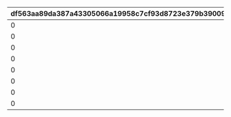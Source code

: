 |df563aa89da387a43305066a19958c7cf93d8723e379b390094b69ce8d70b484|fc6c40a8a3c4ad4f944243e81587c09a4c1fa046a181000fd8e070b89a1cec75|361b59f30000e3923343560fb07f860d1019f9b185da03ab2f24f2385b3f8ec4|ffbf4b36fce2fc7a2c8b6ebc55abf15dc92e77a9eff0f868b088b0051370a589|6f010c50bf258f348af44944ee2e14177b5e6aa5c6b4d3a223034536bda1662f|c163e1bcef2888ac944ac7c0a72bc3cd9ad57069b2135f1d21de6ff0e457c485|ba2933e17378d7186a58055ca5fea4e2c7cbbd538abada42f6e2cd1f230a97a5|5317feefb305185051184a787cfe9397f5bf24339c3c0f381cb43b665a142a68|a933f00d780bc82e1220d61f7a4d224c1b2db787e74cf0a3256da1ad624d62c0|71a6d5e5a5095a5cec5e0c4680373092f0e27b6de77c7ea8ffa8b6c3dfd09edd|a1791a537f58890bc78e6f8efd00b8b82379cb94629b2ad28226775f0e809477|5758d7473ad2fdc84682e1b7880d4b50faaff1c58c3e63d319918b21fe368d17|fcdda5858b6b7c644ca460ee3f21253da3ac0ed99cdb3805fd6cb5b9ab8a9c9d|c2c1312e3d6840ff0e2bbc953ff0eddb95aec6938d25b106d51f8a5a28ef4516|2a01bbc7e8ca6e000d4e0b3aadf75922ea48c32363ef66b41b5747a08b869f06|3548e921dd954619d375bc003114de3e4bc568fd9474d0078400dfcb264e790b|
| --- | --- | --- | --- | --- | --- | --- | --- | --- | --- | --- | --- | --- | --- | --- | --- |
|0|50|0|1001201|0|0|0|0|0|0|8|0|0|0|0|91002|
|0|50|0|1001202|0|0|0|0|0|0|8|0|0|0|0|91002|
|0|50|0|1001203|0|0|0|0|0|0|8|0|0|0|0|91002|
|0|100|0|1001204|0|0|0|0|0|0|8|0|0|0|0|91002|
|0|50|0|2001201|0|0|0|0|0|0|8|0|0|0|0|91002|
|0|50|0|2001202|0|0|0|0|0|0|8|0|0|0|0|91002|
|0|50|0|2001203|0|0|0|0|0|0|8|0|0|0|0|91002|
|0|100|0|2001204|0|0|0|0|0|0|8|0|0|0|0|91002|